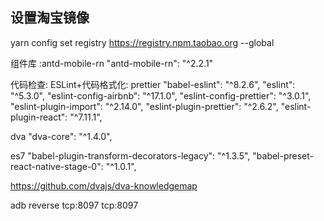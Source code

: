 
## 设置淘宝镜像
yarn config set registry https://registry.npm.taobao.org --global

组件库 :antd-mobile-rn
"antd-mobile-rn": "^2.2.1"

代码检查: ESLint+代码格式化: prettier
"babel-eslint": "^8.2.6",
"eslint": "^5.3.0",
"eslint-config-airbnb": "^17.1.0",
"eslint-config-prettier": "^3.0.1",
"eslint-plugin-import": "^2.14.0",
"eslint-plugin-prettier": "^2.6.2",
"eslint-plugin-react": "^7.11.1",

dva
"dva-core": "^1.4.0",

es7
"babel-plugin-transform-decorators-legacy": "^1.3.5",
"babel-preset-react-native-stage-0": "^1.0.1",

https://github.com/dvajs/dva-knowledgemap


adb reverse tcp:8097 tcp:8097 
